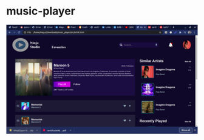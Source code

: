 # music-player

![snapshot](https://raw.githubusercontent.com/mayur0601/music-player/master/mp1.png)
